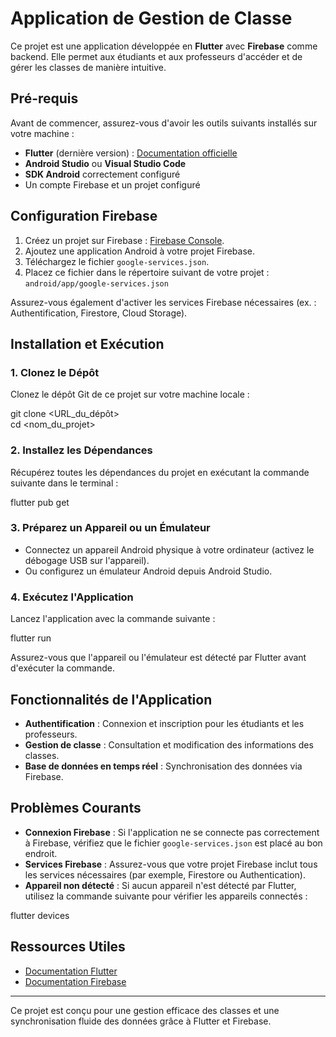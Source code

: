 # Application de Gestion de Classe

Ce projet est une application développée en **Flutter** avec **Firebase** comme backend. Elle permet aux étudiants et aux professeurs d'accéder et de gérer les classes de manière intuitive.

## Pré-requis

Avant de commencer, assurez-vous d'avoir les outils suivants installés sur votre machine :

- **Flutter** (dernière version) : [Documentation officielle](https://flutter.dev/docs/get-started/install)
- **Android Studio** ou **Visual Studio Code**
- **SDK Android** correctement configuré
- Un compte Firebase et un projet configuré

## Configuration Firebase

1. Créez un projet sur Firebase : [Firebase Console](https://console.firebase.google.com/).
2. Ajoutez une application Android à votre projet Firebase.
3. Téléchargez le fichier `google-services.json`.
4. Placez ce fichier dans le répertoire suivant de votre projet :  
   `android/app/google-services.json`

Assurez-vous également d'activer les services Firebase nécessaires (ex. : Authentification, Firestore, Cloud Storage).

## Installation et Exécution

### 1. Clonez le Dépôt

Clonez le dépôt Git de ce projet sur votre machine locale :

git clone <URL_du_dépôt>  
cd <nom_du_projet>

### 2. Installez les Dépendances

Récupérez toutes les dépendances du projet en exécutant la commande suivante dans le terminal :

flutter pub get

### 3. Préparez un Appareil ou un Émulateur

- Connectez un appareil Android physique à votre ordinateur (activez le débogage USB sur l'appareil).
- Ou configurez un émulateur Android depuis Android Studio.

### 4. Exécutez l'Application

Lancez l'application avec la commande suivante :

flutter run

Assurez-vous que l'appareil ou l'émulateur est détecté par Flutter avant d'exécuter la commande.

## Fonctionnalités de l'Application

- **Authentification** : Connexion et inscription pour les étudiants et les professeurs.
- **Gestion de classe** : Consultation et modification des informations des classes.
- **Base de données en temps réel** : Synchronisation des données via Firebase.

## Problèmes Courants

- **Connexion Firebase** : Si l'application ne se connecte pas correctement à Firebase, vérifiez que le fichier `google-services.json` est placé au bon endroit.
- **Services Firebase** : Assurez-vous que votre projet Firebase inclut tous les services nécessaires (par exemple, Firestore ou Authentication).
- **Appareil non détecté** : Si aucun appareil n'est détecté par Flutter, utilisez la commande suivante pour vérifier les appareils connectés :

flutter devices

## Ressources Utiles

- [Documentation Flutter](https://flutter.dev/docs)
- [Documentation Firebase](https://firebase.google.com/docs)

---

Ce projet est conçu pour une gestion efficace des classes et une synchronisation fluide des données grâce à Flutter et Firebase.
